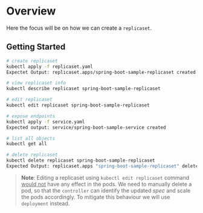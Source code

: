 # Overview

Here the focus will be on how we can create a `replicaset`.

## Getting Started

```sh
# create replicaset
kubectl apply -f replicaset.yaml
Expectet Output: replicaset.apps/spring-boot-sample-replicaset created

# view replicaset info
kubectl describe replicaset spring-boot-sample-replicaset

# edit replicaset
kubectl edit replicaset spring-boot-sample-replicaset

# expose endpoints
kubectl apply -f service.yaml
Expected output: service/spring-boot-sample-service created

# list all objects
kubectl get all

# delete replicaset
kubectl delete replicaset spring-boot-sample-replicaset
Expected Output: replicaset.apps "spring-boot-sample-replicaset" deleted
```

> **Note**: Editing a replicaset using `kubectl edit replicaset` command <u>would not</u> have any effect in the pods. We need to manually delete a pod, so that the `controller` can identify the updated *spec* and scale the pods accordingly. To mitigate this behaviour we will use `deployment` instead.